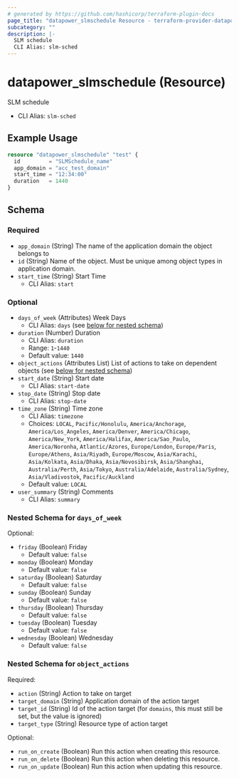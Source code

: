 ```yaml
---
# generated by https://github.com/hashicorp/terraform-plugin-docs
page_title: "datapower_slmschedule Resource - terraform-provider-datapower"
subcategory: ""
description: |-
  SLM schedule
  CLI Alias: slm-sched
---
```


# datapower_slmschedule (Resource)

SLM schedule
  - CLI Alias: `slm-sched`

## Example Usage

```terraform
resource "datapower_slmschedule" "test" {
  id         = "SLMSchedule_name"
  app_domain = "acc_test_domain"
  start_time = "12:34:00"
  duration   = 1440
}
```

<!-- schema generated by tfplugindocs -->
## Schema

### Required

- `app_domain` (String) The name of the application domain the object belongs to
- `id` (String) Name of the object. Must be unique among object types in application domain.
- `start_time` (String) Start Time
  - CLI Alias: `start`

### Optional

- `days_of_week` (Attributes) Week Days
  - CLI Alias: `days` (see [below for nested schema](#nestedatt--days_of_week))
- `duration` (Number) Duration
  - CLI Alias: `duration`
  - Range: `1`-`1440`
  - Default value: `1440`
- `object_actions` (Attributes List) List of actions to take on dependent objects (see [below for nested schema](#nestedatt--object_actions))
- `start_date` (String) Start date
  - CLI Alias: `start-date`
- `stop_date` (String) Stop date
  - CLI Alias: `stop-date`
- `time_zone` (String) Time zone
  - CLI Alias: `timezone`
  - Choices: `LOCAL`, `Pacific/Honolulu`, `America/Anchorage`, `America/Los_Angeles`, `America/Denver`, `America/Chicago`, `America/New_York`, `America/Halifax`, `America/Sao_Paulo`, `America/Noronha`, `Atlantic/Azores`, `Europe/London`, `Europe/Paris`, `Europe/Athens`, `Asia/Riyadh`, `Europe/Moscow`, `Asia/Karachi`, `Asia/Kolkata`, `Asia/Dhaka`, `Asia/Novosibirsk`, `Asia/Shanghai`, `Australia/Perth`, `Asia/Tokyo`, `Australia/Adelaide`, `Australia/Sydney`, `Asia/Vladivostok`, `Pacific/Auckland`
  - Default value: `LOCAL`
- `user_summary` (String) Comments
  - CLI Alias: `summary`

<a id="nestedatt--days_of_week"></a>
### Nested Schema for `days_of_week`

Optional:

- `friday` (Boolean) Friday
  - Default value: `false`
- `monday` (Boolean) Monday
  - Default value: `false`
- `saturday` (Boolean) Saturday
  - Default value: `false`
- `sunday` (Boolean) Sunday
  - Default value: `false`
- `thursday` (Boolean) Thursday
  - Default value: `false`
- `tuesday` (Boolean) Tuesday
  - Default value: `false`
- `wednesday` (Boolean) Wednesday
  - Default value: `false`


<a id="nestedatt--object_actions"></a>
### Nested Schema for `object_actions`

Required:

- `action` (String) Action to take on target
- `target_domain` (String) Application domain of the action target
- `target_id` (String) Id of the action target (for `domains`, this must still be set, but the value is ignored)
- `target_type` (String) Resource type of action target

Optional:

- `run_on_create` (Boolean) Run this action when creating this resource.
- `run_on_delete` (Boolean) Run this action when deleting this resource.
- `run_on_update` (Boolean) Run this action when updating this resource.
